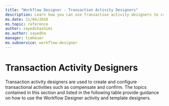 ```yaml
---
title: "Workflow Designer - Transaction Activity Designers"
description: Learn how you can use Transaction activity designers to create and configure transactional activities such as compensate and confirm.
ms.date: 11/04/2016
ms.topic: reference
author: sayedihashimi
ms.author: sayedha
manager: timheuer
ms.subservice: workflow-designer
---
```

# Transaction Activity Designers

Transaction activity designers are used to create and configure transactional activities such as compensate and confirm. The topics contained in this section and listed in the following table provide guidance on how to use the Workflow Designer activity and template designers.